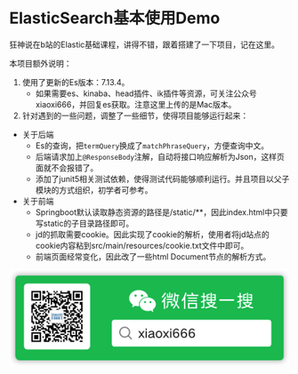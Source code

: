 # ElasticSearch基本使用Demo

狂神说在b站的Elastic基础课程，讲得不错，跟着搭建了一下项目，记在这里。

本项目额外说明：
1. 使用了更新的Es版本：7.13.4。
   - 如果需要es、kinaba、head插件、ik插件等资源，可关注公众号 xiaoxi666，并回复es获取。注意这里上传的是Mac版本。
2. 针对遇到的一些问题，调整了一些细节，使得项目能够运行起来：
- 关于后端
    - Es的查询，把`termQuery`换成了`matchPhraseQuery`，方便查询中文。
    - 后端请求加上`@ResponseBody`注解，自动将接口响应解析为Json，这样页面就不会报错了。
    - 添加了junit5相关测试依赖，使得测试代码能够顺利运行。并且项目以父子模块的方式组织，初学者可参考。
- 关于前端
    - Springboot默认读取静态资源的路径是/static/**，因此index.html中只要写static的子目录路径即可。
    - jd的抓取需要cookie。因此实现了cookie的解析，使用者将jd站点的cookie内容粘到src/main/resources/cookie.txt文件中即可。
    - 前端页面经常变化，因此改了一些html Document节点的解析方式。

![欢迎关注我的公众号，一起玩儿一起学！](./gh_xiaoxi666.png)